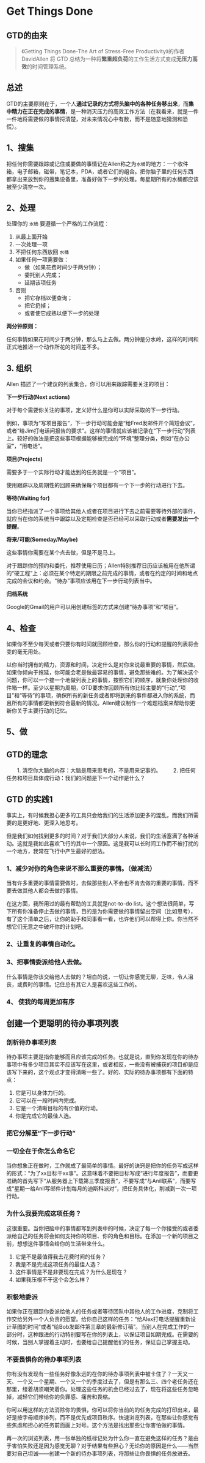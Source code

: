 # Get Things Done

## GTD的由来

> 《Getting Things Done-The Art of Stress-Free         Productivity》的作者 DavidAllen 将 GTD 总结为一种将**繁重超负荷**的工作生活方式变成**无压力高效**的时间管理系统。

## 总述

GTD的主要原则在于，一个人**通过记录的方式将头脑中的各种任务移出来**，而**集中精力在正在完成的事情**，是一种消灭压力的高效工作方法（在我看来，就是一件一件地将需要做的事情捋清楚，对未来情况心中有数，而不是随意地猜测和恐慌）。
　　
## 1、搜集

把任何你需要跟踪或记住或要做的事情记在Allen称之为`水桶`的地方：一个收件箱，电子邮箱，磁带，笔记本，PDA，或者它们的组合。把你脑子里的任何东西都拿出来放到你的搜集设备里，准备好做下一步的处理。每星期所有的水桶都应该被至少清空一次。
　　
## 2、处理

处理你的 `水桶` 要遵循一个严格的工作流程： 　

1. 从最上面开始
2. 一次处理一项
3. 不把任何东西放回 `水桶`
4. 如果任何一项需要做：
    * 做（如果花费时间少于两分钟）；
    * 委托别人完成；
    * 延期该项任务
5. 否则
    * 把它存档以便查询；
    * 把它扔掉；
    * 或者使它成熟以便下一步的处理

**两分钟原则：**

任何事情如果花时间少于两分钟，那么马上去做。两分钟是分水岭，这样的时间和正式地推迟一个动作所花的时间差不多。

## 3. 组织

Allen 描述了一个建议的列表集合，你可以用来跟踪需要关注的项目：

**下一步行动(Next actions)**

对于每个需要你关注的事项，定义好什么是你可以实际采取的下一步行动。

例如，事项为“写项目报告”，下一步行动可能会是“给Fred发邮件开个简短会议”，或者“给Jim打电话问报告的要求”。这样的事情就应该被记录在“下一步行动”列表上。较好的做法是把这些事项根据能够被完成的“环境”整理分类，例如“在办公室”，“用电话”。

**项目(Projects)**

需要多于一个实际行动才能达到的任务就是一个“项目”。

使用跟踪以及周期性的回顾来确保每个项目都有一个下一步的行动进行下去。

**等待(Waiting for)**

当你已经指派了一个事项给其他人或者在项目进行下去之前需要等待外部的事件，就应当在你的系统当中跟踪以及定期检查是否已经可以采取行动或者**需要发出一个提醒**。

**将来/可能(Someday/Maybe)**

这些事情你需要在某个点去做，但是不是马上。

对于跟踪你的预约和委托，推荐使用日历；Allen特别推荐日历应该被用在他所谓的“硬工程”上：必须在某个特定的期限之前完成的事情，或者在约定的时间和地点完成的会议和约会。“待办”事项应该用在下一步行动列表当中。

**归档系统**

Google的Gmail的用户可以用创建标签的方式来创建“待办事项”和“项目”。

## 4、检查

如果你不至少每天或者只要你有时间就回顾检查，那么你的行动和提醒的列表将会变的毫无用处。

以你当时拥有的精力，资源和时间，决定什么是对你来说最重要的事情，然后做。如果你倾向于拖延，你可能会老是做最容易的事情，避免那些难的。为了解决这个问题，你可以一个接一个地做列表上的事情，按照它们的顺序，就象你处理你的收件箱一样。至少以星期为周期，GTD要求你回顾所有你比较主要的“行动”,“项目”和“等待”的事项，确保所有的新任务或者即将到来的事件都进入你的系统，而且所有的事情都更新到符合最新的情况。Allen建议制作一个难题档案来帮助你更新你关于主要行动的记忆。

## 5、做


## GTD的理念

　　1. 清空你大脑的内存：大脑是用来思考的，不是用来记事的。
　　2. 把任何任务和项目具体成行动：我们的问题是下一个动作是什么？

## GTD 的实践1

事实上，有时候我担心更多的工具只会给我们的生活添加更多的混乱，而我们所需要的是更好地、更深入地思考。

但是我们如何找到更多的时间？对于我们大部分人来说，我们的生活塞满了各种活动。这就是我如此喜欢飞行的其中一个原因。这是我可以长时间工作而不被打扰的一个地方，我常在飞行中产生最好的想法。

### 1、减少对你的角色来说不那么重要的事情。（做减法）

当有许多重要的事情需要做时，去做那些别人不会也不肯去做的重要的事情，而不要去做其他人都会去做的事情。

在这方面，我所用过的最有帮助的工具就是not-to-do list。这个想法很简单，写下所有你准备停止去做的事情，目的是为你需要做的事情留出空间（比如思考），有了这个清单之后，让你的助手和同事看一看，也许他们可以帮得上你。你当然不想它们无意之中破坏你的计划吧。

### 2、让重复的事情自动化。

### 3、把事情委派给他人去做。

什么事情是你该交给他人去做的？坦白的说，一切让你感觉无聊，乏味，令人沮丧，或费时的事情。记住总有其它人是喜欢这些工作的。

### 4、 使我的每周更加有序


## 创建一个更聪明的待办事项列表  

### 剖析待办事项列表

待办事项主要是指你能够而且应该完成的任务。也就是说，直到你发现在你的待办事项中有多少项目其实不应该写在这里，或者相反，一些没有被捕获的项目却是应该写下来的，这个观点才变得清晰一些了。好的、实际的待办事项都有下面的特点：

1. 它是可以身体力行的。 
2. 它可以在一段时间内完成。 
3. 它是一个清晰目标的有价值的行动。 
4. 你是完成它的最佳人选。 

### 把它分解至“下一步行动”

### 一切全在于你怎么命名它

当你想象正在做时，工作就成了最简单的事情。最好的诀窍是把你的任务写成这样的形式：“为了xx目标干xx事”。这意味着不要把目标写成“进行年度报告”，而要更准确的首先写下“从服务器上下载第三季度报表”，不要写成“与Anil联系”，而要写成“星期一给Anil写邮件计划每月的迪斯科派对”，把任务具体化，削减到一次一项行动。

### 为什么我要完成这项任务？

这很重要。当你把脑中的事情都写到列表中的时候，决定了每一个你接受的或者委派给自己的任务将会如何支持你的项目、你的角色和目标。在添加一个新的项目之前，想想这件事情会给你的生活带来什么。

1. 它是不是最值得我去花费时间的任务？ 
2. 我是不是完成这项任务的最佳人选？ 
3. 这件事情是不是非要现在完成？为什么是现在？ 
4. 如果我压根不干这个会怎么样？  

### 积极地委派

如果你正在跟踪你委派给他人的任务或者等待团队中其他人的工作进度，克制将工作交给另外一个人负责的愿望。给你自己这样的任务：“给Alex打电话提醒重新设计草图的时间”或者“给Bob发邮件第三章的最新修订稿”。当别人在完成工作的一部分时，这种跟进的行动特别要写在你的列表上，以保证项目如期完成。在需要的时候，当别人掌握着主动时，也要给自己提醒他们的任务，保证自己掌握主动。

### 不要畏惧你的待办事项列表

你有没有发现有一些任务好像永远的在你的待办事项列表中被卡住了？一天又一天、一个又一个星期、一个又一个的季度过去了，但是有那么三、四个老任务还在那里，缕着胡须嘲笑着你。处理这些任务的机会已经过去了，现在将这些任务忽略掉，减轻它们带给你的负罪感、痛苦和畏缩。

你可以用这样的方法消除你的畏惧，你可以将你当前的的任务完成的打印出来，最好是按字母顺序排列，而不是优先或项目秩序。快速浏览列表，在那些让你感觉有些焦虑和担心的任务前面画上对号。这个方法是找出那些让你害怕做的事情。

再一次的浏览列表，用一张单独的纸标记处为什么你一直在避免这样的任务？是由于害怕失败还是因为感觉无聊？对于结果有些担心？无论你的原因是什么——当然要对自己坦诚——创建一个新的待办事项列表，将那些让你畏惧的任务放进去。